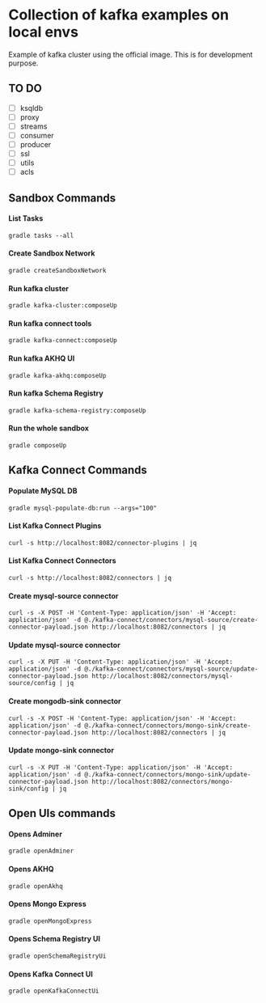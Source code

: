 # Collection of kafka examples on local envs

Example of kafka cluster using the official image. This is for development purpose.


## TO DO

- [ ] ksqldb
- [ ] proxy
- [ ] streams
- [ ] consumer
- [ ] producer
- [ ] ssl
- [ ] utils
- [ ] acls

## Sandbox Commands

#### List Tasks

```
gradle tasks --all
```


#### Create Sandbox Network

```
gradle createSandboxNetwork
```

#### Run kafka cluster

```
gradle kafka-cluster:composeUp
```

#### Run kafka connect tools

```
gradle kafka-connect:composeUp
```

#### Run kafka AKHQ UI

```
gradle kafka-akhq:composeUp
```

#### Run kafka Schema Registry

```
gradle kafka-schema-registry:composeUp
```

#### Run the whole sandbox

```
gradle composeUp
```

## Kafka Connect Commands

#### Populate MySQL DB

```
gradle mysql-populate-db:run --args="100"
```

#### List Kafka Connect Plugins

```
curl -s http://localhost:8082/connector-plugins | jq
```

#### List Kafka Connect Connectors

```
curl -s http://localhost:8082/connectors | jq
```

#### Create mysql-source connector

```
curl -s -X POST -H 'Content-Type: application/json' -H 'Accept: application/json' -d @./kafka-connect/connectors/mysql-source/create-connector-payload.json http://localhost:8082/connectors | jq
```

#### Update mysql-source connector

```
curl -s -X PUT -H 'Content-Type: application/json' -H 'Accept: application/json' -d @./kafka-connect/connectors/mysql-source/update-connector-payload.json http://localhost:8082/connectors/mysql-source/config | jq
```

#### Create mongodb-sink connector

```
curl -s -X POST -H 'Content-Type: application/json' -H 'Accept: application/json' -d @./kafka-connect/connectors/mongo-sink/create-connector-payload.json http://localhost:8082/connectors | jq
```

#### Update mongo-sink connector

```
curl -s -X PUT -H 'Content-Type: application/json' -H 'Accept: application/json' -d @./kafka-connect/connectors/mongo-sink/update-connector-payload.json http://localhost:8082/connectors/mongo-sink/config | jq
```

## Open UIs commands

#### Opens Adminer

```
gradle openAdminer
```

#### Opens AKHQ

```
gradle openAkhq
```

#### Opens Mongo Express

```
gradle openMongoExpress
```

#### Opens Schema Registry UI

```
gradle openSchemaRegistryUi
```

#### Opens Kafka Connect UI

```
gradle openKafkaConnectUi
```